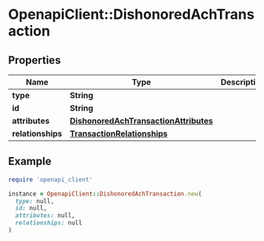 # OpenapiClient::DishonoredAchTransaction

## Properties

| Name | Type | Description | Notes |
| ---- | ---- | ----------- | ----- |
| **type** | **String** |  | [optional] |
| **id** | **String** |  | [optional] |
| **attributes** | [**DishonoredAchTransactionAttributes**](DishonoredAchTransactionAttributes.md) |  |  |
| **relationships** | [**TransactionRelationships**](TransactionRelationships.md) |  |  |

## Example

```ruby
require 'openapi_client'

instance = OpenapiClient::DishonoredAchTransaction.new(
  type: null,
  id: null,
  attributes: null,
  relationships: null
)
```

